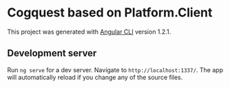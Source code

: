 # Cogquest based on Platform.Client

This project was generated with [Angular CLI](https://github.com/angular/angular-cli) version 1.2.1.

## Development server

Run `ng serve` for a dev server. Navigate to `http://localhost:1337/`. The app will automatically reload if you change any of the source files.
